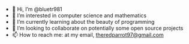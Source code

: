 - 👋 Hi, I’m @bluetr981
- 👀 I’m interested in computer science and mathematics
- 🌱 I’m currently learning about the beauty of programming
- 💞️ I’m looking to collaborate on potentially some open source projects
- 📫 How to reach me: at my email, theredparrot97@gmail.com

<!---
bluetr981/bluetr981 is a ✨ special ✨ repository because its `README.md` (this file) appears on your GitHub profile.
You can click the Preview link to take a look at your changes.
--->
